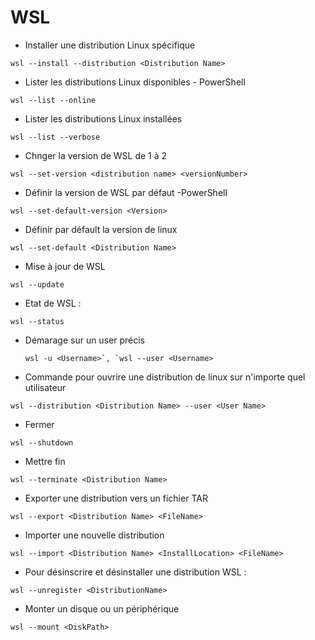 # WSL
- Installer une distribution Linux spécifique
```
wsl --install --distribution <Distribution Name>
```
- Lister les distributions Linux disponibles - PowerShell
```
wsl --list --online
```
- Lister les distributions Linux installées
```
wsl --list --verbose
```
- Chnger la version de WSL de 1 à 2
```
wsl --set-version <distribution name> <versionNumber>
```
- Définir la version de WSL par défaut -PowerShell
```
wsl --set-default-version <Version>
```
- Définir par défault la version de linux
```
wsl --set-default <Distribution Name>
```
- Mise à jour de WSL
```
wsl --update

```

- Etat de WSL :
```
wsl --status

```

- Démarage sur un user précis
  
  ```
  wsl -u <Username>`, `wsl --user <Username>
  ```

- Commande pour ouvrire une distribution de linux sur n'importe quel utilisateur 
```
wsl --distribution <Distribution Name> --user <User Name>
```

- Fermer 
```
wsl --shutdown
```

- Mettre fin
```
wsl --terminate <Distribution Name>
```

- Exporter une distribution vers un fichier TAR
```
wsl --export <Distribution Name> <FileName>
```
- Importer une nouvelle distribution
```
wsl --import <Distribution Name> <InstallLocation> <FileName>
```
- Pour désinscrire et désinstaller une distribution WSL :
```
wsl --unregister <DistributionName>
```
- Monter un disque ou un périphérique
```
wsl --mount <DiskPath>
```

